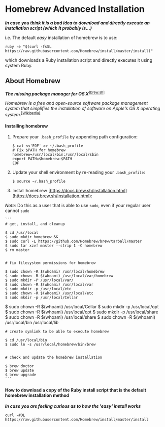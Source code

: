 # Homebrew Advanced Installation
***In case you think it is a bad idea to download and directly execute an installation script (which it probably is...)***

i.e. The default _easy_ installation of homebrew is to use:
```
ruby -e "$(curl -fsSL https://raw.githubusercontent.com/Homebrew/install/master/install)"
```
which downloads a Ruby installation script and directly executes it using system Ruby.

## About Homebrew
***The missing package manager for OS X***<sup>[[brew.sh]](http://brew.sh)</sup>

_Homebrew is a free and open-source software package management system that simplifies the installation of software on Apple's OS X operating system._<sup>[[Wikipedia]](https://en.wikipedia.org/wiki/Homebrew_%28package_management_software%29)</sup>

#### Installing homebrew
1. Prepare your `.bash_profile` by appending path configuration:

	```
	$ cat <<'EOF' >> ~/.bash_profile
	# Fix $PATH for homebrew
	homebrew=/usr/local/bin:/usr/local/sbin
	export PATH=$homebrew:$PATH
	EOF
	```
2. Update your shell environment by re-reading your `.bash_profile`:

	```
	$ source ~/.bash_profile
	```
3. Install homebrew [https://docs.brew.sh/Installation.html](https://docs.brew.sh/Installation.html):

  *Note:* Do this as a user that is able to use `sudo`, even if your regular user cannot `sudo`

	```
	# get, install, and cleanup

	$ cd /usr/local
	$ sudo mkdir homebrew &&
	$ sudo curl -L https://github.com/Homebrew/brew/tarball/master
	$ sudo tar xzvf master --strip 1 -C homebrew
	$ rm master


	# fix filesystem permissions for homebrew

	$ sudo chown -R $(whoami) /usr/local/homebrew
	$ sudo chown -R $(whoami) /usr/local/var/homebrew
	$ sudo mkdir -P /usr/local/var/
	$ sudo chown -R $(whoami) /usr/local/var
	$ sudo mkdir -p /usr/local/etc
	$ sudo chown -R $(whoami) /usr/local/etc
	$ sudo mkdir -p /usr/local/Cellar
  $ sudo chown -R $(whoami) /usr/local/Cellar
	$ sudo mkdir -p /usr/local/opt
	$ sudo chown -R $(whoami) /usr/local/opt
	$ sudo mkdir -p /usr/local/share
	$ sudo chown -R $(whoami) /usr/local/share
	$ sudo chown -R $(whoami) /usr/local/bin /usr/local/lib


	# create symlink to be able to execute homebrew

	$ cd /usr/local/bin
	$ sudo ln -s /usr/local/homebrew/bin/brew


	# check and update the homebrew installation

	$ brew doctor
	$ brew update
	$ brew upgrade
	```

#### How to download a copy of the Ruby install script that is the default homebrew installation method

***In case you are feeling curious as to how the 'easy' install works***

```
curl -#OL https://raw.githubusercontent.com/Homebrew/install/master/install
```
